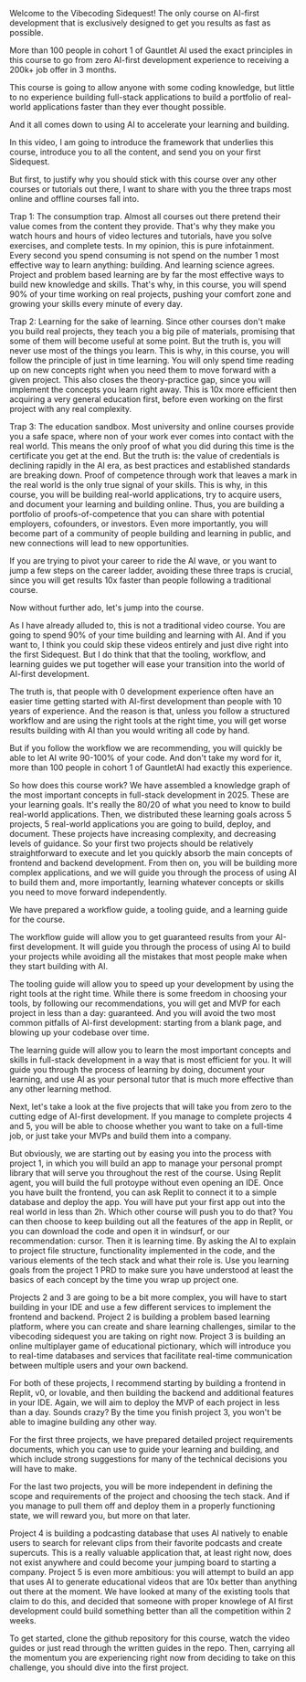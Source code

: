 Welcome to the Vibecoding Sidequest!
The only course on AI-first development that is exclusively designed to get you results as fast as possible.

More than 100 people in cohort 1 of Gauntlet AI used the exact principles in this course to go from zero AI-first development experience to receiving a 200k+ job offer in 3 months.

This course is going to allow anyone with some coding knowledge, but little to no experience building full-stack applications to build a portfolio of real-world applications faster than they ever thought possible.

And it all comes down to using AI to accelerate your learning and building.

In this video, I am going to introduce the framework that underlies this course, introduce you to all the content, and send you on your first Sidequest.

But first, to justify why you should stick with this course over any other courses or tutorials out there, I want to share with you the three traps most online and offline courses fall into.

Trap 1: The consumption trap. Almost all courses out there pretend their value comes from the content they provide. That's why they make you watch hours and hours of video lectures and tutorials, have you solve exercises, and complete tests. In my opinion, this is pure infotainment. Every second you spend consuming is not spend on the number 1 most effective way to learn anything: building. And learning science agrees. Project and problem based learning are by far the most effective ways to build new knowledge and skills. That's why, in this course, you will spend 90% of your time working on real projects, pushing your comfort zone and growing your skills every minute of every day.

Trap 2: Learning for the sake of learning. Since other courses don't make you build real projects, they teach you a big pile of materials, promising that some of them will become useful at some point. But the truth is, you will never use most of the things you learn. This is why, in this course, you will follow the principle of just in time learning. You will only spend time reading up on new concepts right when you need them to move forward with a given project. This also closes the theory-practice gap, since you will implement the concepts you learn right away. This is 10x more efficient then acquiring a very general education first, before even working on the first project with any real complexity.

Trap 3: The education sandbox. Most university and online courses provide you a safe space, where non of your work ever comes into contact with the real world. This means the only proof of what you did during this time is the certificate you get at the end. But the truth is: the value of credentials is declining rapidly in the AI era, as best practices and established standards are breaking down. Proof of competence through work that leaves a mark in the real world is the only true signal of your skills. This is why, in this course, you will be building real-world applications, try to acquire users, and document your learning and building online. Thus, you are building a portfolio of proofs-of-competence that you can share with potential employers, cofounders, or investors. Even more importantly, you will become part of a community of people building and learning in public, and new connections will lead to new opportunities.

If you are trying to pivot your career to ride the AI wave, or you want to jump a few steps on the career ladder, avoiding these three traps is crucial, since you will get results 10x faster than people following a traditional course.

Now without further ado, let's jump into the course.

As I have already alluded to, this is not a traditional video course. You are going to spend 90% of your time building and learning with AI. And if you want to, I think you could skip these videos entirely and just dive right into the first Sidequest. But I do think that that the tooling, workflow, and learning guides we put together will ease your transition into the world of AI-first development. 

The truth is, that people with 0 development experience often have an easier time getting started with AI-first development than people with 10 years of experience. And the reason is that, unless you follow a structured workflow and are using the right tools at the right time, you will get worse results building with AI than you would writing all code by hand.

But if you follow the workflow we are recommending, you will quickly be able to let AI write 90-100% of your code. And don't take my word for it, more than 100 people in cohort 1 of GauntletAI had exactly this experience.

So how does this course work? 
We have assembled a knowledge graph of the most important concepts in full-stack development in 2025. These are your learning goals. It's really the 80/20 of what you need to know to build real-world applications. Then, we distributed these learning goals across 5 projects, 5 real-world applications you are going to build, deploy, and document. These projects have increasing complexity, and decreasing levels of guidance. So your first two projects should be relatively straightforward to execute and let you quickly absorb the main concepts of frontend and backend development. From then on, you will be building more complex applications, and we will guide you through the process of using AI to build them and, more importantly, learning whatever concepts or skills you need to move forward independently.


We have prepared a workflow guide, a tooling guide, and a learning guide for the course.

The workflow guide will allow you to get guaranteed results from your AI-first development. It will guide you through the process of using AI to build your projects while avoiding all the mistakes that most people make when they start building with AI.

The tooling guide will allow you to speed up your development by using the right tools at the right time. While there is some freedom in choosing your tools, by following our recommendations, you will get and MVP for each project in less than a day: guaranteed. And you will avoid the two most common pitfalls of AI-first development: starting from a blank page, and blowing up your codebase over time.

The learning guide will allow you to learn the most important concepts and skills in full-stack development in a way that is most efficient for you. It will guide you through the process of learning by doing, document your learning, and use AI as your personal tutor that is much more effective than any other learning method.

Next, let's take a look at the five projects that will take you from zero to the cutting edge of AI-first development. If you manage to complete projects 4 and 5, you will be able to choose whether you want to take on a full-time job, or just take your MVPs and build them into a company. 

But obviously, we are starting out by easing you into the process with project 1, in which you will build an app to manage your personal prompt library that will serve you throughout the rest of the course. Using Replit agent, you will build the full protoype without even opening an IDE. Once you have built the frontend, you can ask Replit to connect it to a simple database and deploy the app. You will have put your first app out into the real world in less than 2h. Which other course will push you to do that? You can then choose to keep building out all the features of the app in Replit, or you can download the code and open it in windsurf, or our recommendation: cursor. Then it is learning time. By asking the AI to explain to project file structure, functionality implemented in the code, and the various elements of the tech stack and what their role is. Use you learning goals from the project 1 PRD to make sure you have understood at least the basics of each concept by the time you wrap up project one.

Projects 2 and 3 are going to be a bit more complex, you will have to start building in your IDE and use a few different services to implement the frontend and backend. Project 2 is building a problem based learning platform, where you can create and share learning challenges, similar to the vibecoding sidequest you are taking on right now. Project 3 is building an online multiplayer game of educational pictionary, which will introduce you to real-time databases and services that facilitate real-time communication between multiple users and your own backend. 

For both of these projects, I recommend starting by building a frontend in Replit, v0, or lovable, and then building the backend and additional features in your IDE. Again, we will aim to deploy the MVP of each project in less than a day. Sounds crazy? By the time you finish project 3, you won't be able to imagine building any other way.

For the first three projects, we have prepared detailed project requirements documents, which you can use to guide your learning and building, and which include strong suggestions for many of the technical decisions you will have to make.

For the last two projects, you will be more independent in defining the scope and requirements of the project and choosing the tech stack. And if you manage to pull them off and deploy them in a properly functioning state, we will reward you, but more on that later. 

Project 4 is building a podcasting database that uses AI natively to enable users to search for relevant clips from their favorite podcasts and create supercuts. This is a really valuable application that, at least right now, does not exist anywhere and could become your jumping board to starting a company. Project 5 is even more ambitious: you will attempt to build an app that uses AI to generate educational videos that are 10x better than anything out there at the moment. We have looked at many of the existing tools that claim to do this, and decided that someone with proper knowlege of AI first development could build something better than all the competition within 2 weeks. 




To get started, clone the github repository for this course, watch the video guides or just read through the written guides in the repo. Then, carrying all the momentum you are experiencing right now from deciding to take on this challenge, you should dive into the first project.

